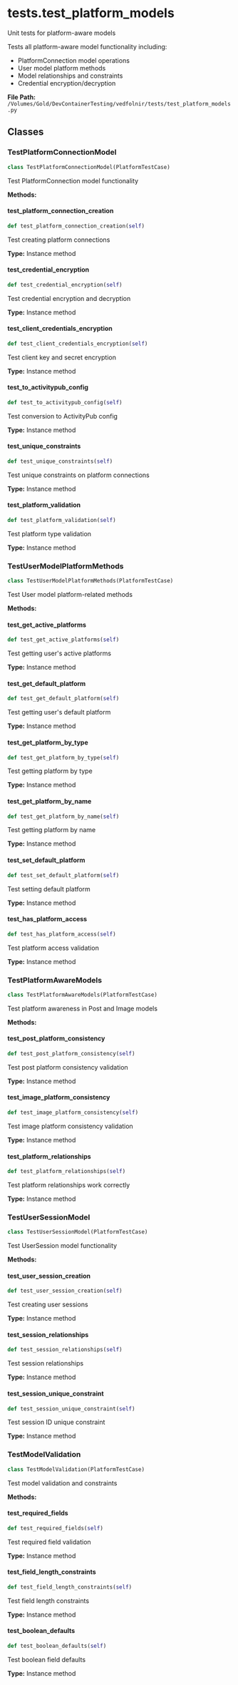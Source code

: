 # tests.test_platform_models

Unit tests for platform-aware models

Tests all platform-aware model functionality including:
- PlatformConnection model operations
- User model platform methods
- Model relationships and constraints
- Credential encryption/decryption

**File Path:** `/Volumes/Gold/DevContainerTesting/vedfolnir/tests/test_platform_models.py`

## Classes

### TestPlatformConnectionModel

```python
class TestPlatformConnectionModel(PlatformTestCase)
```

Test PlatformConnection model functionality

**Methods:**

#### test_platform_connection_creation

```python
def test_platform_connection_creation(self)
```

Test creating platform connections

**Type:** Instance method

#### test_credential_encryption

```python
def test_credential_encryption(self)
```

Test credential encryption and decryption

**Type:** Instance method

#### test_client_credentials_encryption

```python
def test_client_credentials_encryption(self)
```

Test client key and secret encryption

**Type:** Instance method

#### test_to_activitypub_config

```python
def test_to_activitypub_config(self)
```

Test conversion to ActivityPub config

**Type:** Instance method

#### test_unique_constraints

```python
def test_unique_constraints(self)
```

Test unique constraints on platform connections

**Type:** Instance method

#### test_platform_validation

```python
def test_platform_validation(self)
```

Test platform type validation

**Type:** Instance method

### TestUserModelPlatformMethods

```python
class TestUserModelPlatformMethods(PlatformTestCase)
```

Test User model platform-related methods

**Methods:**

#### test_get_active_platforms

```python
def test_get_active_platforms(self)
```

Test getting user's active platforms

**Type:** Instance method

#### test_get_default_platform

```python
def test_get_default_platform(self)
```

Test getting user's default platform

**Type:** Instance method

#### test_get_platform_by_type

```python
def test_get_platform_by_type(self)
```

Test getting platform by type

**Type:** Instance method

#### test_get_platform_by_name

```python
def test_get_platform_by_name(self)
```

Test getting platform by name

**Type:** Instance method

#### test_set_default_platform

```python
def test_set_default_platform(self)
```

Test setting default platform

**Type:** Instance method

#### test_has_platform_access

```python
def test_has_platform_access(self)
```

Test platform access validation

**Type:** Instance method

### TestPlatformAwareModels

```python
class TestPlatformAwareModels(PlatformTestCase)
```

Test platform awareness in Post and Image models

**Methods:**

#### test_post_platform_consistency

```python
def test_post_platform_consistency(self)
```

Test post platform consistency validation

**Type:** Instance method

#### test_image_platform_consistency

```python
def test_image_platform_consistency(self)
```

Test image platform consistency validation

**Type:** Instance method

#### test_platform_relationships

```python
def test_platform_relationships(self)
```

Test platform relationships work correctly

**Type:** Instance method

### TestUserSessionModel

```python
class TestUserSessionModel(PlatformTestCase)
```

Test UserSession model functionality

**Methods:**

#### test_user_session_creation

```python
def test_user_session_creation(self)
```

Test creating user sessions

**Type:** Instance method

#### test_session_relationships

```python
def test_session_relationships(self)
```

Test session relationships

**Type:** Instance method

#### test_session_unique_constraint

```python
def test_session_unique_constraint(self)
```

Test session ID unique constraint

**Type:** Instance method

### TestModelValidation

```python
class TestModelValidation(PlatformTestCase)
```

Test model validation and constraints

**Methods:**

#### test_required_fields

```python
def test_required_fields(self)
```

Test required field validation

**Type:** Instance method

#### test_field_length_constraints

```python
def test_field_length_constraints(self)
```

Test field length constraints

**Type:** Instance method

#### test_boolean_defaults

```python
def test_boolean_defaults(self)
```

Test boolean field defaults

**Type:** Instance method


